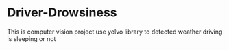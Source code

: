 # Driver-Drowsiness
This is computer vision project use yolvo library to detected weather driving is sleeping or not
